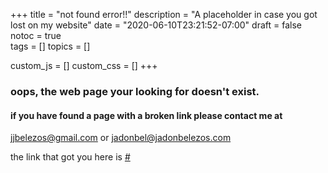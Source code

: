 +++
title = "not found error!!"
description = "A placeholder in case you got lost on my website"
date = "2020-06-10T23:21:52-07:00"
draft = false 
notoc = true  
tags = []
topics = []

custom_js = []
custom_css = []
+++

### oops, the web page your looking for doesn't exist. 
#### if you have found a page with a broken link please contact me at 
[jjbelezos@gmail.com](mailto;jjbelezos@gmail) or [jadonbel@jadonbelezos.com](mailto:jadonbel@jadonbelezos.com)

the link that got you here is <a id="lostLink" href="#">#</a>

<script>
let link = document.getElementById("lostLink");
link.href = window.location.href;
link.innerHTML = window.location.href;
</script>